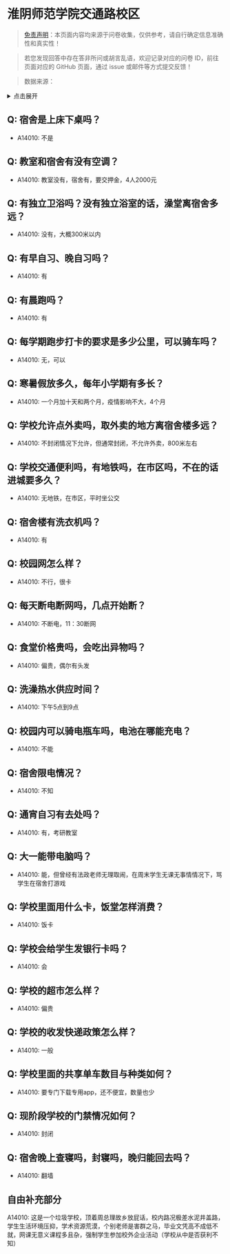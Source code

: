 # 淮阴师范学院交通路校区

> [免责声明](https://colleges.chat/#_3)：本页面内容均来源于问卷收集，仅供参考，请自行确定信息准确性和真实性！

> 若您发现回答中存在答非所问或胡言乱语，欢迎记录对应的问卷 ID，前往页面对应的 GitHub 页面，通过 issue 或邮件等方式提交反馈！

> 数据来源：

<details><summary>点击展开</summary>
<ul>
<li>A14010: 匿名 (2022 年 07 月)</li>
</ul>
</details>

## Q: 宿舍是上床下桌吗？

- A14010: 不是

## Q: 教室和宿舍有没有空调？

- A14010: 教室没有，宿舍有，要交押金，4人2000元

## Q: 有独立卫浴吗？没有独立浴室的话，澡堂离宿舍多远？

- A14010: 没有，大概300米以内

## Q: 有早自习、晚自习吗？

- A14010: 有

## Q: 有晨跑吗？

- A14010: 有

## Q: 每学期跑步打卡的要求是多少公里，可以骑车吗？

- A14010: 无，可以

## Q: 寒暑假放多久，每年小学期有多长？

- A14010: 一个月加十天和两个月，疫情影响不大，4个月

## Q: 学校允许点外卖吗，取外卖的地方离宿舍楼多远？

- A14010: 不封闭情况下允许，但通常封闭，不允许外卖，800米左右

## Q: 学校交通便利吗，有地铁吗，在市区吗，不在的话进城要多久？

- A14010: 无地铁，在市区，平时坐公交

## Q: 宿舍楼有洗衣机吗？

- A14010: 有

## Q: 校园网怎么样？

- A14010: 不行，很卡

## Q: 每天断电断网吗，几点开始断？

- A14010: 不断电，11：30断网

## Q: 食堂价格贵吗，会吃出异物吗？

- A14010: 偏贵，偶尔有头发

## Q: 洗澡热水供应时间？

- A14010: 下午5点到9点

## Q: 校园内可以骑电瓶车吗，电池在哪能充电？

- A14010: 不能

## Q: 宿舍限电情况？

- A14010: 不知

## Q: 通宵自习有去处吗？

- A14010: 有，考研教室

## Q: 大一能带电脑吗？

- A14010: 能，但曾经有法政老师无理取闹，在周末学生无课无事情情况下，骂学生在宿舍打游戏

## Q: 学校里面用什么卡，饭堂怎样消费？

- A14010: 饭卡

## Q: 学校会给学生发银行卡吗？

- A14010: 会

## Q: 学校的超市怎么样？

- A14010: 偏贵

## Q: 学校的收发快递政策怎么样？

- A14010: 一般

## Q: 学校里面的共享单车数目与种类如何？

- A14010: 要专门下载专用app，还不便宜，数量也少

## Q: 现阶段学校的门禁情况如何？

- A14010: 封闭

## Q: 宿舍晚上查寝吗，封寝吗，晚归能回去吗？

- A14010: 翻墙

## 自由补充部分

A14010: 这是一个垃圾学校，顶着周总理故乡放屁话，校内路况极差水泥井盖路，学生生活环境压抑，学术资源荒漠，个别老师是害群之马，毕业文凭高不成低不就，网课无意义课程多且杂，强制学生参加校外企业活动（学校从中是否获利不知）